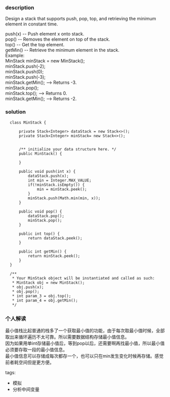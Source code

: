 ### description    
  Design a stack that supports push, pop, top, and retrieving the minimum element in constant time.  
    
  push(x) -- Push element x onto stack.  
  pop() -- Removes the element on top of the stack.  
  top() -- Get the top element.  
  getMin() -- Retrieve the minimum element in the stack.  
  Example:  
  MinStack minStack = new MinStack();  
  minStack.push(-2);  
  minStack.push(0);  
  minStack.push(-3);  
  minStack.getMin();   --> Returns -3.  
  minStack.pop();  
  minStack.top();      --> Returns 0.  
  minStack.getMin();   --> Returns -2.  
### solution    
```    
  class MinStack {  
    
      private Stack<Integer> dataStack = new Stack<>();  
      private Stack<Integer> minStack= new Stack<>();  
        
        
      /** initialize your data structure here. */  
      public MinStack() {  
    
      }  
    
      public void push(int x) {  
          dataStack.push(x);  
          int min = Integer.MAX_VALUE;  
          if(!minStack.isEmpty()) {  
              min = minStack.peek();  
          }  
          minStack.push(Math.min(min, x));  
      }  
    
      public void pop() {  
          dataStack.pop();  
          minStack.pop();  
      }  
    
      public int top() {  
          return dataStack.peek();  
      }  
    
      public int getMin() {  
          return minStack.peek();  
      }  
  }  
    
  /**  
   * Your MinStack object will be instantiated and called as such:  
   * MinStack obj = new MinStack();  
   * obj.push(x);  
   * obj.pop();  
   * int param_3 = obj.top();  
   * int param_4 = obj.getMin();  
   */  
```    
    
### 个人解读    
  最小值栈比起普通的栈多了一个获取最小值的功能，由于每次取最小值时候，全部取出来循环遍历不太可靠。所以需要数据结构存储最小值信息。  
  因为如果用单int存储最小值后，等到pop以后，还需要啊再找最小值，所以最小值必须要存取一段的最小值信息。  
  最小值信息可以存储成每次都存一个，也可以只在min发生变化时候再存储。感觉前者耗空间但是更方便。  
    
tags:    
  -  模拟  
  -  分析中间变量  
